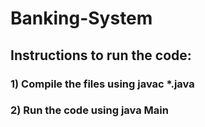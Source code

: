 # Banking-System
## Instructions to run the code:
### 1) Compile the files using javac *.java
### 2) Run the code using java Main
